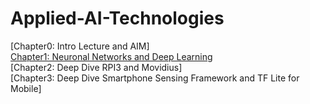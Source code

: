 # Applied-AI-Technologies

[Chapter0: Intro Lecture and AIM] </br>
[Chapter1: Neuronal Networks and Deep Learning](https://github.com/MrDio/Smartphone-Sensing-Framework/wiki/Neuronal-Networks-&-Deep-Learning)</br>
[Chapter2: Deep Dive RPI3 and Movidius]</br>
[Chapter3: Deep Dive Smartphone Sensing Framework and TF Lite for Mobile]</br>

